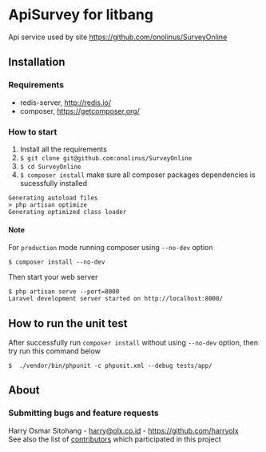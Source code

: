 # ApiSurvey for litbang

Api service used by site <https://github.com/onolinus/SurveyOnline>

## Installation

### Requirements
- redis-server, <http://redis.io/>
- composer, <https://getcomposer.org/>

### How to start
1. Install all the requirements
2. `$ git clone git@github.com:onolinus/SurveyOnline`
3. `$ cd SurveyOnline`
4. `$ composer install`
make sure all composer packages dependencies is sucessfully installed
```
Generating autoload files
> php artisan optimize
Generating optimized class loader
```
#### Note
For `production` mode running composer using `--no-dev` option
```
$ composer install --no-dev
```
Then start your web server
```
$ php artisan serve --port=8000
Laravel development server started on http://localhost:8000/
```

## How to run the unit test
After successfully run `composer install` without using `--no-dev` option, then try run this command below
```
$  ./vendor/bin/phpunit -c phpunit.xml --debug tests/app/
```

## About

### Submitting bugs and feature requests
Harry Osmar Sitohang - <harry@olx.co.id> - <https://github.com/harryolx><br />
See also the list of [contributors](https://github.com/olxindonesia/oneweb/contributors) which participated in this project